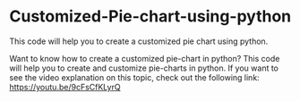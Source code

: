 # Customized-Pie-chart-using-python
This code will help you to create a customized pie chart using python.

Want to know how to create a customized pie-chart in python? This code will help you to create and customize pie-charts in python. 
If you want to see the video explanation on this topic, check out the following link: https://youtu.be/9cFsCfKLyrQ
